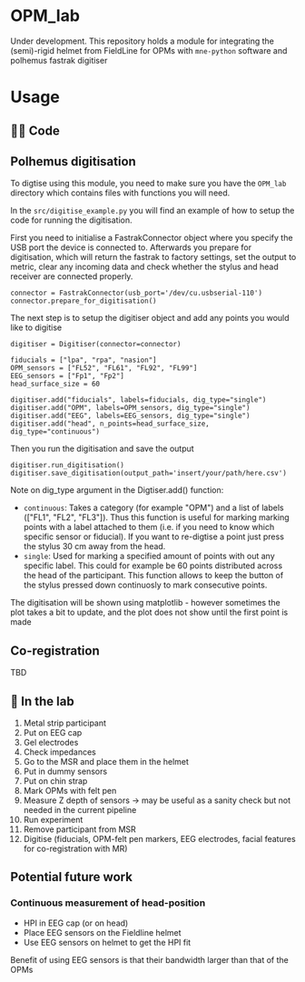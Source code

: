 # OPM_lab
Under development. This repository holds a module for integrating the (semi)-rigid helmet from FieldLine for OPMs with `mne-python` software and polhemus fastrak digitiser


# Usage

## 👩‍💻 Code
## Polhemus digitisation
To digtise using this module, you need to make sure you have the `OPM_lab` directory which contains files with functions you will need.

In the `src/digitise_example.py` you will find an example of how to setup the code for running the digitisation. 

First you need to initialise a FastrakConnector object where you specify the USB port the device is connected to. Afterwards you prepare for digitisation, which will return the fastrak to factory settings, set the output to metric, clear any incoming data and check whether the stylus and head receiver are connected properly. 
```
connector = FastrakConnector(usb_port='/dev/cu.usbserial-110')
connector.prepare_for_digitisation()
```

The next step is to setup the digitiser object and add any points you would like to digitise
```
digitiser = Digitiser(connector=connector)

fiducials = ["lpa", "rpa", "nasion"]
OPM_sensors = ["FL52", "FL61", "FL92", "FL99"]
EEG_sensors = ["Fp1", "Fp2"]
head_surface_size = 60
    
digitiser.add("fiducials", labels=fiducials, dig_type="single")
digitiser.add("OPM", labels=OPM_sensors, dig_type="single")
digitiser.add("EEG", labels=EEG_sensors, dig_type="single")
digitiser.add("head", n_points=head_surface_size, dig_type="continuous")
```

Then you run the digitisation and save the output
```
digitiser.run_digitisation()
digitiser.save_digitisation(output_path='insert/your/path/here.csv')
```

Note on dig_type argument in the Digtiser.add() function:
- `continuous`: Takes a category (for example "OPM") and a list of labels (["FL1", "FL2", "FL3"]). Thus this function is useful for marking marking points with a label attached to them (i.e. if you need to know which specific sensor or fiducial). If you want to re-digtise a point just press the stylus 30 cm away from the head. 
- `single`: Used for marking a specified amount of points with out any specific label. This could for example be 60 points distributed across the head of the participant. This function allows to keep the button of the stylus pressed down continuosly to mark consecutive points. 

The digitisation will be shown using matplotlib - however sometimes the plot takes a bit to update, and the plot does not show until the first point is made


## Co-registration
TBD

## 🥼 In the lab
1. Metal strip participant
2. Put on EEG cap
3. Gel electrodes
4. Check impedances
5. Go to the MSR and place them in the helmet
6. Put in dummy sensors
7. Put on chin strap
8. Mark OPMs with felt pen
9. Measure Z depth of sensors -> may be useful as a sanity check but not needed in the current pipeline
10. Run experiment
11. Remove participant from MSR
12. Digitise (fiducials, OPM-felt pen markers, EEG electrodes, facial features for co-registration with MR)



## Potential future work
### Continuous measurement of head-position 
* HPI in EEG cap (or on head)
* Place EEG sensors on the Fieldline helmet 
* Use EEG sensors on helmet to get the HPI fit

Benefit of using EEG sensors is that their bandwidth larger than that of the OPMs
